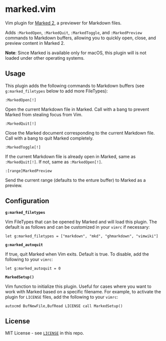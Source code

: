 # marked.vim

Vim plugin for [Marked 2](http://marked2app.com), a previewer for Markdown
files.

Adds `:MarkedOpen`, `:MarkedQuit`, `:MarkedToggle`, and `:MarkedPreview`
commands to Markdown buffers, allowing you to quickly open, close, and preview
content in Marked 2.

**Note**: Since Marked is available only for macOS, this plugin will is not
loaded under other operating systems.

## Usage

This plugin adds the following commands to Markdown buffers (see
`g:marked_filetypes` below to add more FileTypes):

```
:MarkedOpen[!]
```

Open the current Markdown file in Marked. Call with a bang to prevent Marked
from stealing focus from Vim.

```
:MarkedQuit[!]
```

Close the Marked document corresponding to the current Markdown file. Call
with a bang to quit Marked completely.

```
:MarkedToggle[!]
```

If the current Markdown file is already open in Marked, same as
`:MarkedQuit[!]`. If not, same as `:MarkedOpen[!]`.

```
:[range]MarkedPreview
```

Send the current range (defaults to the enture buffer) to Marked as a preview.

## Configuration

**`g:marked_filetypes`**

Vim FileTypes that can be opened by Marked and will load this plugin. The
default is as follows and can be customized in your `vimrc` if necessary:

```
let g:marked_filetypes = ["markdown", "mkd", "ghmarkdown", "vimwiki"]
```

**`g:marked_autoquit`**

If true, quit Marked when Vim exits. Default is true. To disable, add the
following to your `vimrc`:

```
let g:marked_autoquit = 0
```

**`MarkedSetup()`**

Vim function to initialize this plugin. Useful for cases where you want to
work with Marked based on a specific filename. For example, to activate the
plugin for `LICENSE` files, add the following to your `vimrc`:

```
autocmd BufNewFile,BufRead LICENSE call MarkedSetup()
```

## License

MIT License - see [`LICENSE`](./LICENSE) in this repo.

